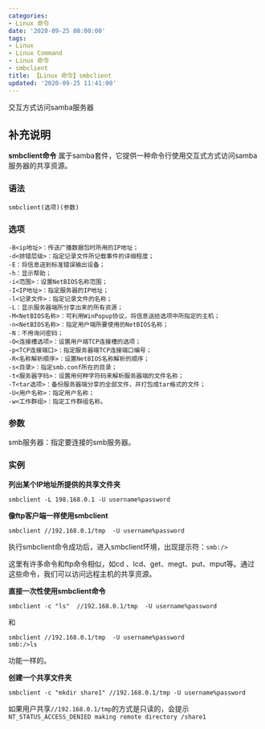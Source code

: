 ```yaml
---
categories:
- Linux 命令
date: '2020-09-25 08:00:00'
tags:
- Linux
- Linux Command
- Linux 命令
- smbclient
title: 【Linux 命令】smbclient
updated: '2020-09-25 11:41:00'
---
```


交互方式访问samba服务器

## 补充说明

**smbclient命令** 属于samba套件，它提供一种命令行使用交互式方式访问samba服务器的共享资源。

###  语法

```shell
smbclient(选项)(参数)
```

###  选项

```shell
-B<ip地址>：传送广播数据包时所用的IP地址；
-d<排错层级>：指定记录文件所记载事件的详细程度；
-E：将信息送到标准错误输出设备；
-h：显示帮助；
-i<范围>：设置NetBIOS名称范围；
-I<IP地址>：指定服务器的IP地址；
-l<记录文件>：指定记录文件的名称；
-L：显示服务器端所分享出来的所有资源；
-M<NetBIOS名称>：可利用WinPopup协议，将信息送给选项中所指定的主机；
-n<NetBIOS名称>：指定用户端所要使用的NetBIOS名称；
-N：不用询问密码；
-O<连接槽选项>：设置用户端TCP连接槽的选项；
-p<TCP连接端口>：指定服务器端TCP连接端口编号；
-R<名称解析顺序>：设置NetBIOS名称解析的顺序；
-s<目录>：指定smb.conf所在的目录；
-t<服务器字码>：设置用何种字符码来解析服务器端的文件名称；
-T<tar选项>：备份服务器端分享的全部文件，并打包成tar格式的文件；
-U<用户名称>：指定用户名称；
-w<工作群组>：指定工作群组名称。
```

###  参数

smb服务器：指定要连接的smb服务器。

###  实例

 **列出某个IP地址所提供的共享文件夹** 

```shell
smbclient -L 198.168.0.1 -U username%password
```

 **像ftp客户端一样使用smbclient** 

```shell
smbclient //192.168.0.1/tmp  -U username%password
```

执行smbclient命令成功后，进入smbclient环境，出现提示符：`smb:/>`

这里有许多命令和ftp命令相似，如cd 、lcd、get、megt、put、mput等。通过这些命令，我们可以访问远程主机的共享资源。

 **直接一次性使用smbclient命令** 

```shell
smbclient -c "ls"  //192.168.0.1/tmp  -U username%password
```

和

```shell
smbclient //192.168.0.1/tmp  -U username%password
smb:/>ls
```

功能一样的。

 **创建一个共享文件夹** 

```shell
smbclient -c "mkdir share1" //192.168.0.1/tmp -U username%password
```

如果用户共享`//192.168.0.1/tmp`的方式是只读的，会提示`NT_STATUS_ACCESS_DENIED making remote directory /share1`


<!-- Linux命令行搜索引擎：https://jaywcjlove.github.io/linux-command/ -->